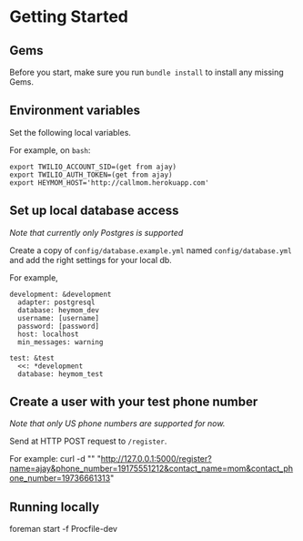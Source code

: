 # Getting Started

## Gems

Before you start, make sure you run `bundle install` to install any missing Gems.

## Environment variables

Set the following local variables.

For example, on `bash`:

    export TWILIO_ACCOUNT_SID=(get from ajay)
    export TWILIO_AUTH_TOKEN=(get from ajay)
    export HEYMOM_HOST='http://callmom.herokuapp.com'


## Set up local database access

_Note that currently only Postgres is supported_

Create a copy of `config/database.example.yml` named `config/database.yml` and add the right settings for your local db.

For example, 

    development: &development
      adapter: postgresql
      database: heymom_dev
      username: [username]
      password: [password]
      host: localhost
      min_messages: warning

    test: &test
      <<: *development
      database: heymom_test


## Create a user with your test phone number

_Note that only US phone numbers are supported for now._

Send at HTTP POST request to `/register`.

For example:
    curl -d "" "http://127.0.0.1:5000/register?name=ajay&phone_number=19175551212&contact_name=mom&contact_phone_number=19736661313"


## Running locally

   foreman start -f Procfile-dev

